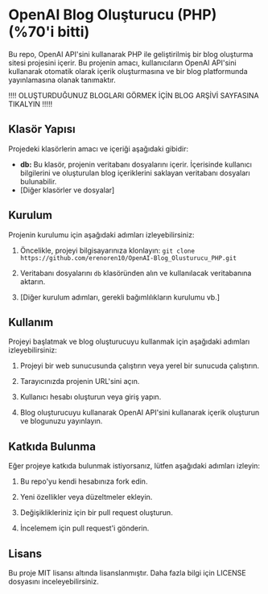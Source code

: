 # OpenAI Blog Oluşturucu (PHP) (%70'i bitti)

Bu repo, OpenAI API'sini kullanarak PHP ile geliştirilmiş bir blog oluşturma sitesi projesini içerir. Bu projenin amacı, kullanıcıların OpenAI API'sini kullanarak otomatik olarak içerik oluşturmasına ve bir blog platformunda yayınlamasına olanak tanımaktır.

!!!! OLUŞTURDUĞUNUZ BLOGLARI GÖRMEK İÇİN BLOG ARŞİVİ SAYFASINA TIKALYIN !!!!!

## Klasör Yapısı

Projedeki klasörlerin amacı ve içeriği aşağıdaki gibidir:

- **db:** Bu klasör, projenin veritabanı dosyalarını içerir. İçerisinde kullanıcı bilgilerini ve oluşturulan blog içeriklerini saklayan veritabanı dosyaları bulunabilir.
- [Diğer klasörler ve dosyalar]

## Kurulum

Projenin kurulumu için aşağıdaki adımları izleyebilirsiniz:

1. Öncelikle, projeyi bilgisayarınıza klonlayın: `git clone https://github.com/erenoren10/OpenAI-Blog_Olusturucu_PHP.git`
   
2. Veritabanı dosyalarını `db` klasöründen alın ve kullanılacak veritabanına aktarın.

3. [Diğer kurulum adımları, gerekli bağımlılıkların kurulumu vb.]

## Kullanım

Projeyi başlatmak ve blog oluşturucuyu kullanmak için aşağıdaki adımları izleyebilirsiniz:

1. Projeyi bir web sunucusunda çalıştırın veya yerel bir sunucuda çalıştırın.

2. Tarayıcınızda projenin URL'sini açın.

3. Kullanıcı hesabı oluşturun veya giriş yapın.

4. Blog oluşturucuyu kullanarak OpenAI API'sini kullanarak içerik oluşturun ve blogunuzu yayınlayın.

## Katkıda Bulunma

Eğer projeye katkıda bulunmak istiyorsanız, lütfen aşağıdaki adımları izleyin:

1. Bu repo'yu kendi hesabınıza fork edin.

2. Yeni özellikler veya düzeltmeler ekleyin.

3. Değişiklikleriniz için bir pull request oluşturun.

4. İncelemem için pull request'i gönderin.

## Lisans

Bu proje MIT lisansı altında lisanslanmıştır. Daha fazla bilgi için LICENSE dosyasını inceleyebilirsiniz.

